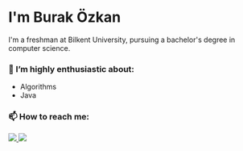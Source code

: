 # I'm Burak Özkan

I'm a freshman at Bilkent University, pursuing a bachelor's degree in computer science.

### 🌱 I’m highly enthusiastic about:
- Algorithms
- Java

### 📫 How to reach me:
<div>
  <a href="https://www.linkedin.com/in/burak-%C3%B6zkan/">
    <img src="https://custom-icon-badges.demolab.com/badge/LinkedIn-0A66C2?logo=linkedin-white&logoColor=fff" />
  </a>
  
  <a href="mailto:brkozkan07@gmail.com">
    <img src="https://img.shields.io/badge/Gmail-D14836?logo=gmail&logoColor=white" />
  </a>
</div>

<!--
**BurakOzzkan/BurakOzzkan** is a ✨ _special_ ✨ repository because its `README.md` (this file) appears on your GitHub profile.

Here are some ideas to get you started:

- 🔭 I’m currently working on ...
- 🌱 I’m currently learning ...
- 👯 I’m looking to collaborate on ...
- 🤔 I’m looking for help with ...
- 💬 Ask me about ...
- 📫 How to reach me: ...
- 😄 Pronouns: ...
- ⚡ Fun fact: ...
-->
